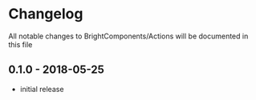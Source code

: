 # Changelog

All notable changes to BrightComponents/Actions will be documented in this file

## 0.1.0 - 2018-05-25

- initial release
